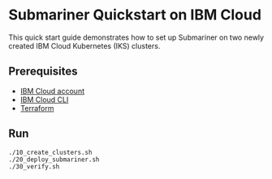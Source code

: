 # Submariner Quickstart on IBM Cloud

This quick start guide demonstrates how to set up Submariner on two newly created IBM Cloud Kubernetes (IKS) clusters.

## Prerequisites

- [IBM Cloud account](https://cloud.ibm.com/docs/account?topic=account-account-getting-started)
- [IBM Cloud CLI](https://cloud.ibm.com/docs/cli?topic=cli-getting-started)
- [Terraform](https://developer.hashicorp.com/terraform/tutorials/aws-get-started/install-cli)

## Run

```shell
./10_create_clusters.sh
./20_deploy_submariner.sh
./30_verify.sh
```
